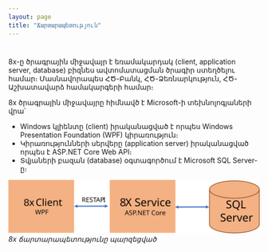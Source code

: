 ```yaml
---
layout: page
title: "Ճարտարապետություն" 
---
```


# 

8x-ը ծրագրային միջավայր է եռամակարդակ (client, application server, database) բիզնես ավտոմատացման ծրագիր
ստեղծելու համար։ Մասնավորապես ՀԾ-Բանկ, ՀԾ-Ձեռնարկություն, ՀԾ-Աշխատավարձ համակարգերի համար։

8x ծրագրային միջավայրը հիմնավծ է Microsoft-ի տեխնոլոգյաների վրա՝ 
* Windows կլիենտը (client) իրականացված է որպես  Windows Presentation Foundation (WPF) կիրառություն։
* Կիրառությունների սերվերը (application server) իրականացված որպես է ASP.NET Core Web API։
* Տվյաների բազան (database) օգտագործում է Microsoft SQL Server-ը։


 ![8x Ճարտարապետությունը](architecture_simple.svg)
 *8x ճարտարապետությունը պարզեցված*
